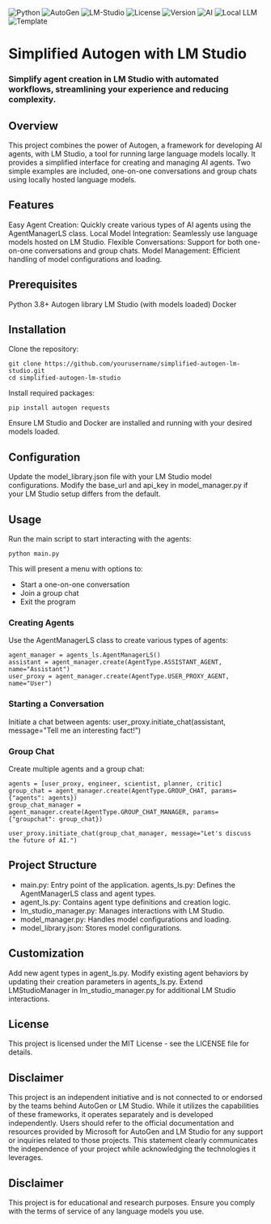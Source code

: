 ![Python](https://img.shields.io/badge/language-Python-blue.svg)
![AutoGen](https://img.shields.io/badge/framework-AutoGen-orange.svg)
![LM-Studio](https://img.shields.io/badge/LLM-LM--Studio-green.svg)
![License](https://img.shields.io/badge/license-MIT-yellow.svg)
![Version](https://img.shields.io/badge/version-1.0.0-brightgreen.svg)
![AI](https://img.shields.io/badge/AI-enabled-blue.svg)
![Local LLM](https://img.shields.io/badge/LLM-Local-red.svg)
![Template](https://img.shields.io/badge/project-Template-lightgrey.svg)

# Simplified Autogen with LM Studio
### Simplify agent creation in LM Studio with automated workflows, streamlining your experience and reducing complexity.

## Overview
This project combines the power of Autogen, a framework for developing AI agents, with LM Studio, a tool for running large language models locally. It provides a simplified interface for creating and managing AI agents. Two simple examples are included, one-on-one conversations and group chats using locally hosted language models.

## Features

Easy Agent Creation: Quickly create various types of AI agents using the AgentManagerLS class.
Local Model Integration: Seamlessly use language models hosted on LM Studio.
Flexible Conversations: Support for both one-on-one conversations and group chats.
Model Management: Efficient handling of model configurations and loading.

## Prerequisites

Python 3.8+
Autogen library
LM Studio (with models loaded)
Docker

## Installation

Clone the repository:
```
git clone https://github.com/yourusername/simplified-autogen-lm-studio.git
cd simplified-autogen-lm-studio
```

Install required packages:
```
pip install autogen requests
```
Ensure LM Studio and Docker are installed and running with your desired models loaded.

## Configuration
Update the model_library.json file with your LM Studio model configurations.
Modify the base_url and api_key in model_manager.py if your LM Studio setup differs from the default.

## Usage
Run the main script to start interacting with the agents:
```
python main.py
```
This will present a menu with options to:

- Start a one-on-one conversation
- Join a group chat
- Exit the program

### Creating Agents
Use the AgentManagerLS class to create various types of agents:
```
agent_manager = agents_ls.AgentManagerLS()
assistant = agent_manager.create(AgentType.ASSISTANT_AGENT, name="Assistant")
user_proxy = agent_manager.create(AgentType.USER_PROXY_AGENT, name="User")
```

### Starting a Conversation
Initiate a chat between agents:
user_proxy.initiate_chat(assistant, message="Tell me an interesting fact!")

### Group Chat
Create multiple agents and a group chat:
```
agents = [user_proxy, engineer, scientist, planner, critic]
group_chat = agent_manager.create(AgentType.GROUP_CHAT, params={"agents": agents})
group_chat_manager = agent_manager.create(AgentType.GROUP_CHAT_MANAGER, params={"groupchat": group_chat})

user_proxy.initiate_chat(group_chat_manager, message="Let's discuss the future of AI.")
```

## Project Structure
- main.py: Entry point of the application.
 agents_ls.py: Defines the AgentManagerLS class and agent types.
- agent_ls.py: Contains agent type definitions and creation logic.
- lm_studio_manager.py: Manages interactions with LM Studio.
- model_manager.py: Handles model configurations and loading.
- model_library.json: Stores model configurations.

## Customization
Add new agent types in agent_ls.py.
Modify existing agent behaviors by updating their creation parameters in agents_ls.py.
Extend LMStudioManager in lm_studio_manager.py for additional LM Studio interactions.

## License
This project is licensed under the MIT License - see the LICENSE file for details.

## Disclaimer
This project is an independent initiative and is not connected to or endorsed by the teams behind AutoGen or LM Studio. While it utilizes the capabilities of these frameworks, it operates separately and is developed independently. Users should refer to the official documentation and resources provided by Microsoft for AutoGen and LM Studio for any support or inquiries related to those projects. This statement clearly communicates the independence of your project while acknowledging the technologies it leverages.

## Disclaimer
This project is for educational and research purposes. Ensure you comply with the terms of service of any language models you use.

